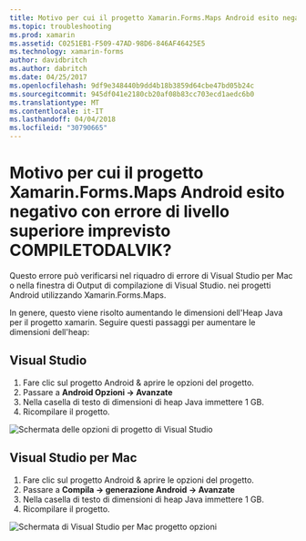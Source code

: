 ```yaml
---
title: Motivo per cui il progetto Xamarin.Forms.Maps Android esito negativo con errore di livello superiore imprevisto COMPILETODALVIK?
ms.topic: troubleshooting
ms.prod: xamarin
ms.assetid: C0251EB1-F509-47AD-98D6-846AF46425E5
ms.technology: xamarin-forms
author: davidbritch
ms.author: dabritch
ms.date: 04/25/2017
ms.openlocfilehash: 9df9e348440b9dd4b18b3859d64cbe47bd05b24c
ms.sourcegitcommit: 945df041e2180cb20af08b83cc703ecd1aedc6b0
ms.translationtype: MT
ms.contentlocale: it-IT
ms.lasthandoff: 04/04/2018
ms.locfileid: "30790665"
---
```

# <a name="why-does-my-xamarinformsmaps-android-project-fail-with-compiletodalvik-unexpected-top-level-error"></a>Motivo per cui il progetto Xamarin.Forms.Maps Android esito negativo con errore di livello superiore imprevisto COMPILETODALVIK?

Questo errore può verificarsi nel riquadro di errore di Visual Studio per Mac o nella finestra di Output di compilazione di Visual Studio. nei progetti Android utilizzando Xamarin.Forms.Maps.

In genere, questo viene risolto aumentando le dimensioni dell'Heap Java per il progetto xamarin. Seguire questi passaggi per aumentare le dimensioni dell'heap:

## <a name="visual-studio"></a>Visual Studio

1. Fare clic sul progetto Android & aprire le opzioni del progetto.
2. Passare a **Android Opzioni -> Avanzate**
3. Nella casella di testo di dimensioni di heap Java immettere 1 GB.
4. Ricompilare il progetto.

![Schermata delle opzioni di progetto di Visual Studio](maps-compiletodalvik-error-images/vsjavaheap.png "opzioni in Visual Studio di compilazione Android")

## <a name="visual-studio-for-mac"></a>Visual Studio per Mac

1.  Fare clic sul progetto Android & aprire le opzioni del progetto.
2.  Passare a **Compila -> generazione Android -> Avanzate**
3.  Nella casella di testo di dimensioni di heap Java immettere 1 GB.
4.  Ricompilare il progetto.  

![Schermata di Visual Studio per Mac progetto opzioni](maps-compiletodalvik-error-images/xsjavaheap.png "Android genera opzioni in Visual Studio per Mac")

